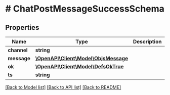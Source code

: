 # # ChatPostMessageSuccessSchema

## Properties

Name | Type | Description | Notes
------------ | ------------- | ------------- | -------------
**channel** | **string** |  |
**message** | [**\OpenAPI\Client\Model\ObjsMessage**](ObjsMessage.md) |  |
**ok** | [**\OpenAPI\Client\Model\DefsOkTrue**](DefsOkTrue.md) |  |
**ts** | **string** |  |

[[Back to Model list]](../../README.md#models) [[Back to API list]](../../README.md#endpoints) [[Back to README]](../../README.md)
